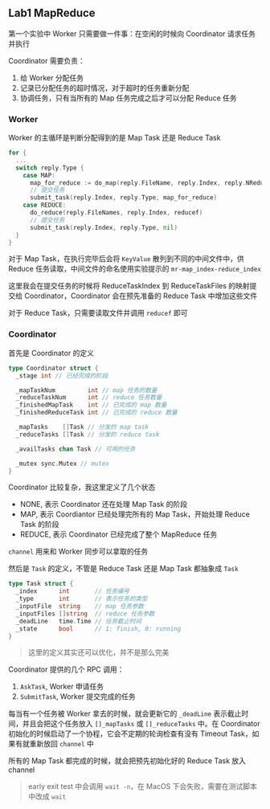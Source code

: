## Lab1 MapReduce

第一个实验中 Worker 只需要做一件事：在空闲的时候向 Coordinator 请求任务并执行

Coordinator 需要负责：

1. 给 Worker 分配任务
2. 记录已分配任务的超时情况，对于超时的任务重新分配
3. 协调任务，只有当所有的 Map 任务完成之后才可以分配 Reduce 任务

### Worker

Worker 的主循环是判断分配得到的是 Map Task 还是 Reduce Task

```go
for {
  ...
  switch reply.Type {
    case MAP:
      map_for_reduce := do_map(reply.FileName, reply.Index, reply.NReduce, mapf)
      // 提交任务
      submit_task(reply.Index, reply.Type, map_for_reduce)
    case REDUCE:
      do_reduce(reply.FileNames, reply.Index, reducef)
      // 提交任务
      submit_task(reply.Index, reply.Type, nil)
  }
}
```

对于 Map Task，在执行完毕后会将 `KeyValue` 散列到不同的中间文件中，供 Reduce 任务读取，中间文件的命名使用实验提示的 `mr-map_index-reduce_index`

这里我会在提交任务的时候将 ReduceTaskIndex 到 ReduceTaskFiles 的映射提交给 Coordinator，Coordinator 会在预先准备的 Reduce Task 中增加这些文件

对于 Reduce Task，只需要读取文件并调用 `reducef` 即可

### Coordinator

首先是 Coordinator 的定义

```go
type Coordinator struct {
  _stage int // 已经完成的阶段

  _mapTaskNum         int // map 任务的数量
  _reduceTaskNum      int // reduce 任务数量
  _finishedMapTask    int // 已完成的 map 数量
  _finishedReduceTask int // 已完成的 reduce 数量

  _mapTasks    []Task // 分发的 map task
  _reduceTasks []Task // 分发的 reduce task

  _availTasks chan Task // 可用的任务

  _mutex sync.Mutex // mutex
}
```

Coordinator 比较复杂，我这里定义了几个状态

- NONE, 表示 Coordinator 还在处理 Map Task 的阶段
- MAP, 表示 Coordiantor 已经处理完所有的 Map Task，开始处理 Reduce Task 的阶段
- REDUCE, 表示 Coordinator 已经完成了整个 MapReduce 任务

`channel` 用来和 Worker 同步可以拿取的任务

然后是 `Task` 的定义，不管是 Reduce Task 还是 Map Task 都抽象成 `Task`

```go
type Task struct {
  _index      int       // 任务编号
  _type       int       // 表示任务的类型
  _inputFile  string    // map 任务参数
  _inputFiles []string  // reduce 任务参数
  _deadLine   time.Time // 任务截止时间
  _state      bool      // 1: finish, 0: running
}
```

> 这里的定义其实还可以优化，并不是那么完美

Coordinator 提供的几个 RPC 调用：

1. `AskTask`, Worker 申请任务
2. `SubmitTask`, Worker 提交完成的任务

每当有一个任务被 Worker 拿去的时候，就会更新它的 `_deadLine` 表示截止时间，并且会把这个任务放入 `[]_mapTasks` 或 `[]_reduceTasks` 中。在 Coordinator 初始化的时候启动了一个协程，它会不定期的轮询检查有没有 Timeout Task，如果有就重新放回 `channel` 中

所有的 Map Task 都完成的时候，就会把预先初始化好的 Reduce Task 放入 channel

> early exit test 中会调用 `wait -n`，在 MacOS 下会失败，需要在测试脚本中改成 `wait`